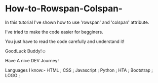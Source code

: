 # How-to-Rowspan-Colspan-
In this tutorial I've shown how to use 'rowspan' and 'colspan' attribute.

I've tried to make the code easier for begginers.

You just have to read the code carefully and understand it!

GoodLuck Buddy!☺

Have A nice DEV Journey!

Languages I know:- HTML ; CSS ; Javascript ; Python ; HTA ; Bootstrap ; LOGO ;
